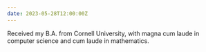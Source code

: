 ```yaml
---
date: 2023-05-28T12:00:00Z
---
```


Received my B.A. from Cornell University, with magna cum laude in computer science and cum laude in mathematics.
